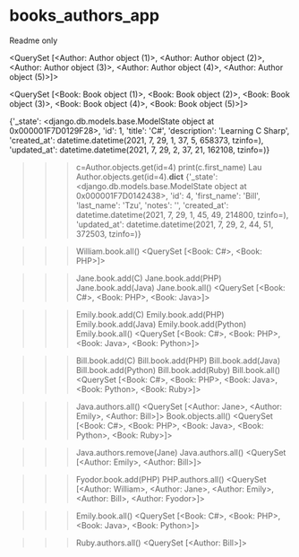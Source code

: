 # books_authors_app
Readme only

<QuerySet [<Author: Author object (1)>, <Author: Author object (2)>, <Author: Author object (3)>, <Author: Author object (4)>, <Author: Author object (5)>]>


<QuerySet [<Book: Book object (1)>, <Book: Book object (2)>, <Book: Book 
object (3)>, <Book: Book object (4)>, <Book: Book object (5)>]>

{'_state': <django.db.models.base.ModelState object at 0x000001F7D0129F28>, 'id': 1, 'title': 'C#', 'description': 'Learning C Sharp', 
'created_at': datetime.datetime(2021, 7, 29, 1, 37, 5, 658373, tzinfo=<UTC>), 'updated_at': datetime.datetime(2021, 7, 29, 2, 37, 21, 162108, tzinfo=<UTC>)}


>>> c=Author.objects.get(id=4)
>>> print(c.first_name) Lau
>>> Author.objects.get(id=4).__dict__
{'_state': <django.db.models.base.ModelState object at 0x000001F7D0142438>, 'id': 4, 'first_name': 'Bill', 'last_name': 'Tzu', 'notes': '', 'created_at': datetime.datetime(2021, 7, 29, 1, 45, 49, 214800, tzinfo=<UTC>), 
'updated_at': datetime.datetime(2021, 7, 29, 2, 44, 51, 372503, tzinfo=<UTC>)}


>>> William.book.all()
<QuerySet [<Book: C#>, <Book: PHP>]>

>>> Jane.book.add(C)
>>> Jane.book.add(PHP)
>>> Jane.book.add(Java)
>>> Jane.book.all()
<QuerySet [<Book: C#>, <Book: PHP>, <Book: Java>]>

>>> Emily.book.add(C)
>>> Emily.book.add(PHP)
>>> Emily.book.add(Java)
>>> Emily.book.add(Python)
>>> Emily.book.all()
<QuerySet [<Book: C#>, <Book: PHP>, <Book: Java>, <Book: Python>]>


>>> Bill.book.add(C)
>>> Bill.book.add(PHP)
>>> Bill.book.add(Java)
>>> Bill.book.add(Python)
>>> Bill.book.add(Ruby)
>>> Bill.book.all()
<QuerySet [<Book: C#>, <Book: PHP>, <Book: Java>, <Book: Python>, <Book: Ruby>]>

>>> Java.authors.all()
<QuerySet [<Author: Jane>, <Author: Emily>, <Author: Bill>]>
>>> Book.objects.all()
<QuerySet [<Book: C#>, <Book: PHP>, <Book: Java>, <Book: Python>, <Book: Ruby>]>

>>> Java.authors.remove(Jane)
>>> Java.authors.all()
<QuerySet [<Author: Emily>, <Author: Bill>]>

>>> Fyodor.book.add(PHP)
>>> PHP.authors.all()
<QuerySet [<Author: William>, <Author: Jane>, 
<Author: Emily>, <Author: Bill>, <Author: Fyodor>]>

>>> Emily.book.all()
<QuerySet [<Book: C#>, <Book: PHP>, <Book: Java>, <Book: Python>]>

>>> Ruby.authors.all()
<QuerySet [<Author: Bill>]>
